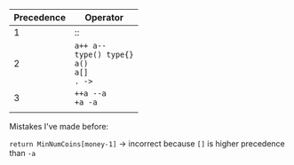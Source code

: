 
| Precedence | Operator |
| ---- | ---- |
| 1 | :: |
| 2 | `a++ a--`<br>`type() type{}`<br>`a()`<br>`a[]`<br>`. ->` |
| 3 | `++a --a`<br>`+a -a` |
|  |  |
Mistakes I've made before: 

`return MinNumCoins[money-1]` $\rightarrow$ incorrect because `[]` is higher precedence than `-a` 